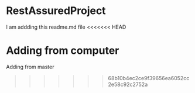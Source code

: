 # RestAssuredProject

I am addding this readme.md file
<<<<<<< HEAD

Adding from computer
=======
Adding from master
>>>>>>> 68b10b4ec2ce9f39656ea6052cc2e58c92c2752a
